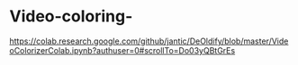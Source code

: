 # Video-coloring-
https://colab.research.google.com/github/jantic/DeOldify/blob/master/VideoColorizerColab.ipynb?authuser=0#scrollTo=Do03yQBtGrEs
